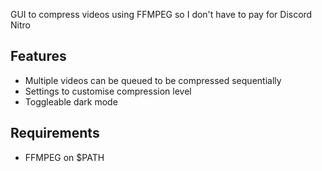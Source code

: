 GUI to compress videos using FFMPEG so I don't have to pay for Discord Nitro

## Features
- Multiple videos can be queued to be compressed sequentially
- Settings to customise compression level
- Toggleable dark mode

## Requirements
- FFMPEG on $PATH